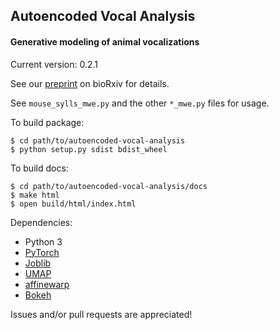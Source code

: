 ## Autoencoded Vocal Analysis
#### Generative modeling of animal vocalizations
Current version: 0.2.1

See our [preprint](https://doi.org/10.1101/811661) on bioRxiv for details.

See `mouse_sylls_mwe.py` and the other `*_mwe.py` files for usage.

To build package:
```
$ cd path/to/autoencoded-vocal-analysis
$ python setup.py sdist bdist_wheel
```

To build docs:
```
$ cd path/to/autoencoded-vocal-analysis/docs
$ make html
$ open build/html/index.html
```

Dependencies:
* Python 3
* [PyTorch](https://pytorch.org)
* [Joblib](https://joblib.readthedocs.io/)
* [UMAP](https://umap-learn.readthedocs.io/)
* [affinewarp](https://github.com/ahwillia/affinewarp)
* [Bokeh](https://docs.bokeh.org/en/latest/)

Issues and/or pull requests are appreciated!
